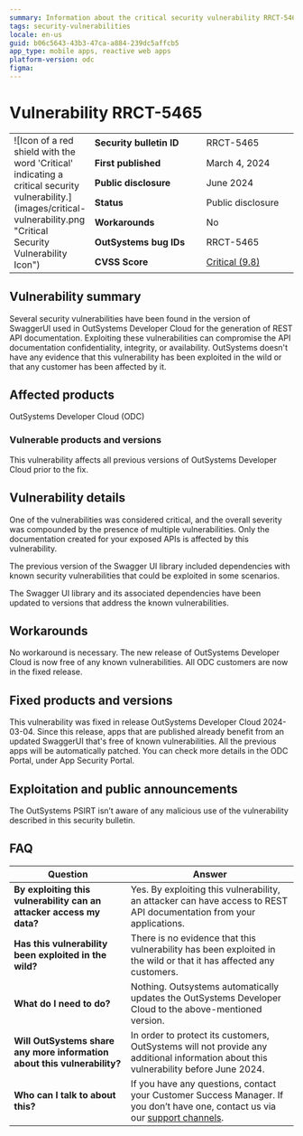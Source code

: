 ```yaml
---
summary: Information about the critical security vulnerability RRCT-5465
tags: security-vulnerabilities
locale: en-us
guid: b06c5643-43b3-47ca-a884-239dc5affcb5
app_type: mobile apps, reactive web apps
platform-version: odc
figma:
---
```


# Vulnerability RRCT-5465 

<table markdown="1">
<tr>
    <td style="width: 20%; vertical-align: middle" rowspan="7">![Icon of a red shield with the word 'Critical' indicating a critical security vulnerability.](images/critical-vulnerability.png "Critical Security Vulnerability Icon")</td>
    <td><b>Security bulletin ID</b></td>
    <td>RRCT-5465</td>
</tr>
<tr>
    <td><b>First published</b></td>
    <td>March 4, 2024</td>
</tr>
<tr>
    <td><b>Public disclosure</b></td>
    <td>June 2024</td>
</tr>
<tr>
    <td><b>Status</b></td>
    <td>Public disclosure</td>
</tr>
<tr>
    <td><b>Workarounds</b></td>
    <td>No</td>
</tr>
<tr>
    <td><b>OutSystems bug IDs</b></td>
    <td>RRCT-5465</td>
</tr>
<tr>
    <td><b>CVSS Score</b></td>
    <td><a href="https://www.first.org/cvss/calculator/3.1#CVSS:3.1/AV:N/AC:L/PR:N/UI:N/S:U/C:H/I:H/A:H">Critical (9.8)</a></td>
</tr>
</table>

## Vulnerability summary

Several security vulnerabilities have been found in the version of SwaggerUI used in OutSystems Developer Cloud for the generation of REST API documentation. Exploiting these vulnerabilities can compromise the API documentation confidentiality, integrity, or availability. OutSystems doesn't have any evidence that this vulnerability has been exploited in the wild or that any customer has been affected by it.

## Affected products

OutSystems Developer Cloud (ODC)

### Vulnerable products and versions

This vulnerability affects all previous versions of OutSystems Developer Cloud prior to the fix.

## Vulnerability details

One of the vulnerabilities was considered critical, and the overall severity was compounded by the presence of multiple vulnerabilities.
Only the documentation created for your exposed APIs is affected by this vulnerability.

The previous version of the Swagger UI library included dependencies with known security vulnerabilities that could be exploited in some scenarios. 

The Swagger UI library and its associated dependencies have been updated to versions that address the known vulnerabilities.

## Workarounds

No workaround is necessary. The new release of OutSystems Developer Cloud is now free of any known vulnerabilities. All ODC customers are now in the fixed release.

## Fixed products and versions

This vulnerability was fixed in release OutSystems Developer Cloud 2024-03-04.
Since this release, apps that are published already benefit from an updated SwaggerUI that's free of known vulnerabilities. All the previous apps will be automatically patched. You can check more details in the ODC Portal, under App Security Portal.

## Exploitation and public announcements

The OutSystems PSIRT isn’t aware of any malicious use of the vulnerability described in this security bulletin.
 
## FAQ

| Question | Answer |
|---|---|
| **By exploiting this vulnerability can an attacker access my data?** | Yes. By exploiting this vulnerability, an attacker can have access to REST API documentation from your applications. |
| **Has this vulnerability been exploited in the wild?** | There is no evidence that this vulnerability has been exploited in the wild or that it has affected any customers. |
| **What do I need to do?** | Nothing. Outsystems automatically updates the OutSystems Developer Cloud to the above-mentioned version. |
| **Will OutSystems share any more information about this vulnerability?** | In order to protect its customers, OutSystems will not provide any additional information about this vulnerability before June 2024. |
| **Who can I talk to about this?** | If you have any questions, contact your Customer Success Manager. If you don’t have one, contact us via our [support channels](https://www.outsystems.com/legal/success/contact-outsystems-technical-support/). |
